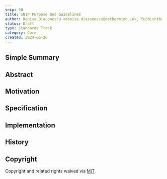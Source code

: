 ```yaml
---
snip: 90
title: SNIP Purpose and Guidelines
author: Denisa Diaconescu <denisa.diaconescu@nethermind.io>, Yudhishthra Sugumaran <yudhishthra.sugumaran@nethermind.io>
status: Draft
type: Standards Track
category: Core
created: 2024-06-26
---
```


## Simple Summary

## Abstract

## Motivation

## Specification

## Implementation

## History

## Copyright

Copyright and related rights waived via [MIT](../LICENSE).
